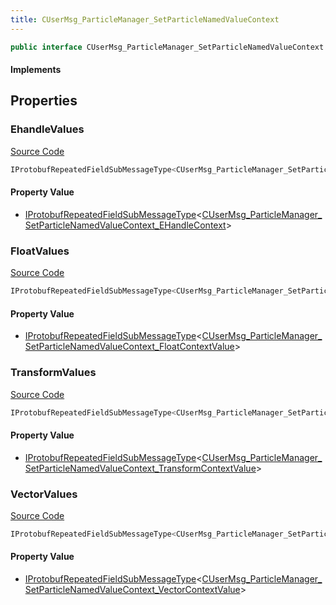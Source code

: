 ```yaml
---
title: CUserMsg_ParticleManager_SetParticleNamedValueContext
---
```


```csharp
public interface CUserMsg_ParticleManager_SetParticleNamedValueContext : ITypedProtobuf<CUserMsg_ParticleManager_SetParticleNamedValueContext>, INativeHandle
```

#### Implements

## Properties

### EhandleValues

[Source Code](https://github.com/swiftly-solution/swiftlys2/blob/main/managed/src/SwiftlyS2.Generated/Protobufs/Interfaces/CUserMsg_ParticleManager_SetParticleNamedValueContext.cs#L22)

```csharp
IProtobufRepeatedFieldSubMessageType<CUserMsg_ParticleManager_SetParticleNamedValueContext_EHandleContext> EhandleValues { get; }
```

#### Property Value

- [IProtobufRepeatedFieldSubMessageType](/docs/api/shared/netmessages/iprotobufrepeatedfieldsubmessagetype-1)<[CUserMsg_ParticleManager_SetParticleNamedValueContext_EHandleContext](/docs/api/shared/protobufdefinitions/cusermsg_particlemanager_setparticlenamedvaluecontext_ehandlecontext)>

### FloatValues

[Source Code](https://github.com/swiftly-solution/swiftlys2/blob/main/managed/src/SwiftlyS2.Generated/Protobufs/Interfaces/CUserMsg_ParticleManager_SetParticleNamedValueContext.cs#L13)

```csharp
IProtobufRepeatedFieldSubMessageType<CUserMsg_ParticleManager_SetParticleNamedValueContext_FloatContextValue> FloatValues { get; }
```

#### Property Value

- [IProtobufRepeatedFieldSubMessageType](/docs/api/shared/netmessages/iprotobufrepeatedfieldsubmessagetype-1)<[CUserMsg_ParticleManager_SetParticleNamedValueContext_FloatContextValue](/docs/api/shared/protobufdefinitions/cusermsg_particlemanager_setparticlenamedvaluecontext_floatcontextvalue)>

### TransformValues

[Source Code](https://github.com/swiftly-solution/swiftlys2/blob/main/managed/src/SwiftlyS2.Generated/Protobufs/Interfaces/CUserMsg_ParticleManager_SetParticleNamedValueContext.cs#L19)

```csharp
IProtobufRepeatedFieldSubMessageType<CUserMsg_ParticleManager_SetParticleNamedValueContext_TransformContextValue> TransformValues { get; }
```

#### Property Value

- [IProtobufRepeatedFieldSubMessageType](/docs/api/shared/netmessages/iprotobufrepeatedfieldsubmessagetype-1)<[CUserMsg_ParticleManager_SetParticleNamedValueContext_TransformContextValue](/docs/api/shared/protobufdefinitions/cusermsg_particlemanager_setparticlenamedvaluecontext_transformcontextvalue)>

### VectorValues

[Source Code](https://github.com/swiftly-solution/swiftlys2/blob/main/managed/src/SwiftlyS2.Generated/Protobufs/Interfaces/CUserMsg_ParticleManager_SetParticleNamedValueContext.cs#L16)

```csharp
IProtobufRepeatedFieldSubMessageType<CUserMsg_ParticleManager_SetParticleNamedValueContext_VectorContextValue> VectorValues { get; }
```

#### Property Value

- [IProtobufRepeatedFieldSubMessageType](/docs/api/shared/netmessages/iprotobufrepeatedfieldsubmessagetype-1)<[CUserMsg_ParticleManager_SetParticleNamedValueContext_VectorContextValue](/docs/api/shared/protobufdefinitions/cusermsg_particlemanager_setparticlenamedvaluecontext_vectorcontextvalue)>


